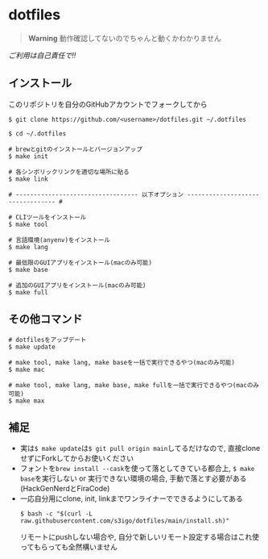 # dotfiles

> **Warning**
> 動作確認してないのでちゃんと動くかわかりません

*ご利用は自己責任で!!*


## インストール

このリポジトリを自分のGitHubアカウントでフォークしてから
```shell
$ git clone https://github.com/<username>/dotfiles.git ~/.dotfiles

$ cd ~/.dotfiles

# brewとgitのインストールとバージョンアップ
$ make init

# 各シンボリックリンクを適切な場所に貼る
$ make link

# ---------------------------------- 以下オプション --------------------------------- #

# CLIツールをインストール
$ make tool

# 言語環境(anyenv)をインストール
$ make lang

# 最低限のGUIアプリをインストール(macのみ可能)
$ make base

# 追加のGUIアプリをインストール(macのみ可能)
$ make full
```

## その他コマンド

```shell
# dotfilesをアップデート
$ make update

# make tool, make lang, make baseを一括で実行できるやつ(macのみ可能)
$ make mac

# make tool, make lang, make base, make fullを一括で実行できるやつ(macのみ可能)
$ make max
```

## 補足

- 実は`$ make update`は`$ git pull origin main`してるだけなので, 直接cloneせずにForkしてからお使いください
- フォントを`brew install --cask`を使って落としてきている都合上, `$ make base`を実行しない or 実行できない環境の場合, 手動で落とす必要がある(HackGenNerdとFiraCode)
- 一応自分用にclone, init, linkまでワンライナーでできるようにしてある
    ```shell
    $ bash -c "$(curl -L raw.githubusercontent.com/s3igo/dotfiles/main/install.sh)"
    ```
    リモートにpushしない場合や, 自分で新しいリモート設定する場合はこれ使ってもらっても全然構いません
